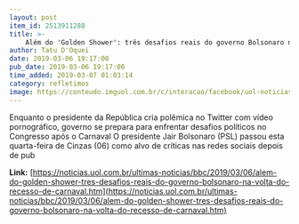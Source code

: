 ```yaml
---
layout: post
item_id: 2513911288
title: >-
    Além do 'Golden Shower': três desafios reais do governo Bolsonaro na volta do recesso de Carnaval
author: Tatu D'Oquei
date: 2019-03-06 19:17:00
pub_date: 2019-03-06 19:17:00
time_added: 2019-03-07 01:03:14
category: refletimos
image: https://conteudo.imguol.com.br/c/interacao/facebook/uol-noticias-600px.jpg
---
```


Enquanto o presidente da República cria polêmica no Twitter com vídeo pornográfico, governo se prepara para enfrentar desafios políticos no Congresso após o Carnaval O presidente Jair Bolsonaro (PSL) passou esta quarta-feira de Cinzas (06) como alvo de críticas nas redes sociais depois de pub

**Link:** [https://noticias.uol.com.br/ultimas-noticias/bbc/2019/03/06/alem-do-golden-shower-tres-desafios-reais-do-governo-bolsonaro-na-volta-do-recesso-de-carnaval.htm](https://noticias.uol.com.br/ultimas-noticias/bbc/2019/03/06/alem-do-golden-shower-tres-desafios-reais-do-governo-bolsonaro-na-volta-do-recesso-de-carnaval.htm)


